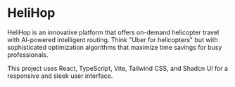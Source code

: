 
# HeliHop

HeliHop is an innovative platform that offers on-demand helicopter travel with AI-powered intelligent routing. Think "Uber for helicopters" but with sophisticated optimization algorithms that maximize time savings for busy professionals.

This project uses React, TypeScript, Vite, Tailwind CSS, and Shadcn UI for a responsive and sleek user interface.
